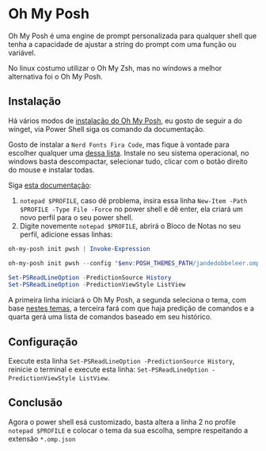 # Oh My Posh

Oh My Posh é uma engine de prompt personalizada para qualquer shell que tenha a capacidade de ajustar a string do prompt com uma função ou variável.

No linux costumo utilizar o Oh My Zsh, mas no windows a melhor alternativa foi o Oh My Posh.

## Instalação

Há vários modos de [instalação do Oh My Posh](https://ohmyposh.dev/docs/installation/windows), eu gosto de seguir a do winget, via Power Shell siga os comando da documentação.

Gosto de instalar a `Nerd Fonts Fira Code`, mas fique à vontade para escolher qualquer uma [dessa lista](https://www.nerdfonts.com/font-downloads). Instale no seu sistema operacional, no windows basta descompactar, selecionar tudo, clicar com o botão direito do mouse e instalar todas.

Siga [esta documentação](https://ohmyposh.dev/docs/installation/prompt):

1. `notepad $PROFILE`, caso dê problema, insira essa linha `New-Item -Path $PROFILE -Type File -Force` no power shell e dê enter, ela criará um novo perfil para o seu power shell.
2. Digite novemente `notepad $PROFILE`, abrirá o Bloco de Notas no seu perfil, adicione essas linhas:

```ps1
oh-my-posh init pwsh | Invoke-Expression

oh-my-posh init pwsh --config "$env:POSH_THEMES_PATH/jandedobbeleer.omp.json" | Invoke-Expression

Set-PSReadLineOption -PredictionSource History
Set-PSReadLineOption -PredictionViewStyle ListView
```

A primeira linha iniciará o Oh My Posh, a segunda seleciona o tema, com base [nestes temas](https://ohmyposh.dev/docs/themes), a terceira fará com que haja predição de comandos e a quarta gerá uma lista de comandos baseado em seu histórico.

## Configuração

Execute esta linha `Set-PSReadLineOption -PredictionSource History`, reinicie o terminal e execute esta linha: `Set-PSReadLineOption -PredictionViewStyle ListView`.

## Conclusão

Agora o power shell esá customizado, basta altera a linha 2 no profile `notepad $PROFILE` e colocar o tema da sua escolha, sempre respeitando a extensão `*.omp.json`
